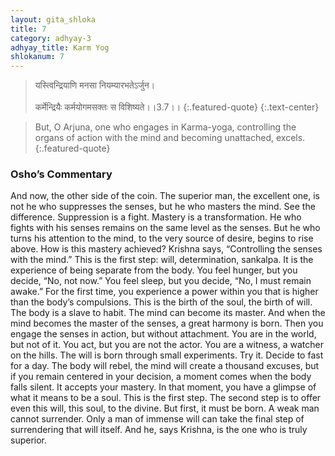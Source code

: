 ```yaml
---
layout: gita_shloka
title: 7
category: adhyay-3
adhyay_title: Karm Yog
shlokanum: 7
---
```


> यस्त्विन्द्रियाणि मनसा नियम्यारभतेऽर्जुन।<br><br>कर्मेन्द्रियैः कर्मयोगमसक्तः स विशिष्यते।।3.7।।
{:.featured-quote} 
{:.text-center}

> But, O Arjuna, one who engages in Karma-yoga, controlling the organs of action with the mind and becoming unattached, excels.
{:.featured-quote}

### Osho’s Commentary
And now, the other side of the coin. The superior man, the excellent one, is not he who suppresses the senses, but he who masters the mind.
See the difference. Suppression is a fight. Mastery is a transformation. He who fights with his senses remains on the same level as the senses. But he who turns his attention to the mind, to the very source of desire, begins to rise above.
How is this mastery achieved? Krishna says, “Controlling the senses with the mind.” This is the first step: will, determination, sankalpa. It is the experience of being separate from the body. You feel hunger, but you decide, “No, not now.” You feel sleep, but you decide, “No, I must remain awake.” For the first time, you experience a power within you that is higher than the body’s compulsions. This is the birth of the soul, the birth of will.
The body is a slave to habit. The mind can become its master. And when the mind becomes the master of the senses, a great harmony is born. Then you engage the senses in action, but without attachment. You are in the world, but not of it. You act, but you are not the actor. You are a witness, a watcher on the hills.
The will is born through small experiments. Try it. Decide to fast for a day. The body will rebel, the mind will create a thousand excuses, but if you remain centered in your decision, a moment comes when the body falls silent. It accepts your mastery. In that moment, you have a glimpse of what it means to be a soul.
This is the first step. The second step is to offer even this will, this soul, to the divine. But first, it must be born. A weak man cannot surrender. Only a man of immense will can take the final step of surrendering that will itself. And he, says Krishna, is the one who is truly superior.
